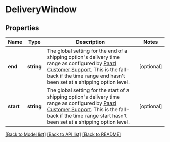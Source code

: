 # DeliveryWindow

## Properties
Name | Type | Description | Notes
------------ | ------------- | ------------- | -------------
**end** | **string** | The global setting for the end of a shipping option&#39;s delivery time range as configured by [Paazl Customer Support](mailto:support@paazl.com). This is the fall-back if the time range end hasn&#39;t been set at a shipping option level. | [optional] 
**start** | **string** | The global setting for the start of a shipping option&#39;s delivery time range as configured by [Paazl Customer Support](mailto:support@paazl.com). This is the fall-back if the time range start hasn&#39;t been set at a shipping option level. | [optional] 

[[Back to Model list]](../README.md#documentation-for-models) [[Back to API list]](../README.md#documentation-for-api-endpoints) [[Back to README]](../README.md)


